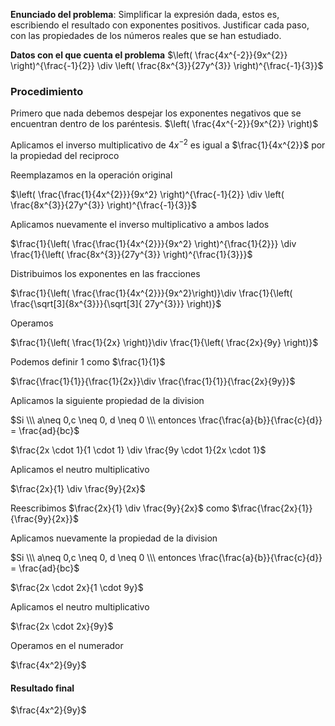 
**Enunciado del problema**: Simplificar la expresión dada, estos es, escribiendo el resultado con exponentes positivos. Justificar cada paso, con las propiedades de los números reales que se han estudiado.

**Datos con el que cuenta el problema**
$\left( \frac{4x^{-2}}{9x^{2}} \right)^{\frac{-1}{2}} \div \left( \frac{8x^{3}}{27y^{3}} \right)^{\frac{-1}{3}}$


### Procedimiento

Primero que nada debemos despejar los exponentes negativos que se encuentran dentro de los paréntesis. $\left( \frac{4x^{-2}}{9x^{2}} \right)$

Aplicamos el inverso multiplicativo de $4x^{-2}$ es igual a $\frac{1}{4x^{2}}$ por la propiedad del reciproco

Reemplazamos en la operación original

$\left( \frac{\frac{1}{4x^{2}}}{9x^2} \right)^{\frac{-1}{2}} \div \left( \frac{8x^{3}}{27y^{3}} \right)^{\frac{-1}{3}}$ 

Aplicamos nuevamente el inverso multiplicativo a ambos lados

$\frac{1}{\left( \frac{\frac{1}{4x^{2}}}{9x^2} \right)^{\frac{1}{2}}} \div \frac{1}{\left( \frac{8x^{3}}{27y^{3}} \right)^{\frac{1}{3}}}$ 

Distribuimos los exponentes en las fracciones 

$\frac{1}{\left( \frac{\frac{1}{4x^{2}}}{9x^2}\right)}\div \frac{1}{\left( \frac{\sqrt[3]{8x^{3}}}{\sqrt[3]{  27y^{3}}} \right)}$

Operamos

$\frac{1}{\left( \frac{1}{2x} \right)}\div \frac{1}{\left( \frac{2x}{9y} \right)}$

Podemos definir 1 como  $\frac{1}{1}$

$\frac{\frac{1}{1}}{\frac{1}{2x}}\div \frac{\frac{1}{1}}{\frac{2x}{9y}}$

Aplicamos la siguiente propiedad de la division 

$Si \\\ a\neq 0,c \neq 0, d \neq 0 \\\ entonces \frac{\frac{a}{b}}{\frac{c}{d}} = \frac{ad}{bc}$

$\frac{2x \cdot 1}{1 \cdot 1} \div \frac{9y \cdot 1}{2x \cdot 1}$

Aplicamos el neutro multiplicativo

$\frac{2x}{1} \div \frac{9y}{2x}$

Reescribimos $\frac{2x}{1} \div \frac{9y}{2x}$ como $\frac{\frac{2x}{1}}{\frac{9y}{2x}}$

Aplicamos nuevamente la propiedad de la division 

$Si \\\ a\neq 0,c \neq 0, d \neq 0 \\\ entonces \frac{\frac{a}{b}}{\frac{c}{d}} = \frac{ad}{bc}$

$\frac{2x \cdot 2x}{1 \cdot 9y}$

Aplicamos el neutro multiplicativo

$\frac{2x \cdot 2x}{9y}$

Operamos en el numerador

$\frac{4x^2}{9y}$

#### Resultado final 

$\frac{4x^2}{9y}$
